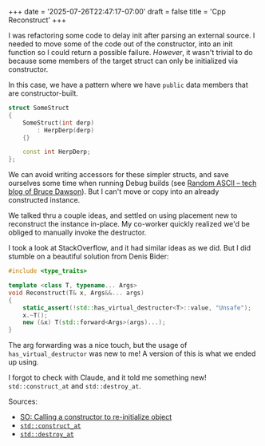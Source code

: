 +++
date = '2025-07-26T22:47:17-07:00'
draft = false
title = 'Cpp Reconstruct'
+++

I was refactoring some code to delay init after parsing an external source. I needed to move some of the code out of the constructor, into an init function so I could return a possible failure. *However*, it wasn't trivial to do because some members of the target struct can only be initialized via constructor.

In this case, we have a pattern where we have `public` data members that are constructor-built.

```c++
struct SomeStruct
{
    SomeStruct(int derp)
        : HerpDerp(derp)
    {}

    const int HerpDerp;
};
```

We can avoid writing accessors for these simpler structs, and save ourselves some time when running Debug builds (see [Random ASCII – tech blog of Bruce Dawson](https://randomascii.wordpress.com/2011/07/22/visual-c-debug-buildsfast-checks-cause-5x-slowdowns/)). But I can't move or copy into an already constructed instance.

We talked thru a couple ideas, and settled on using placement new to reconstruct the instance in-place. My co-worker quickly realized we'd be obliged to manually invoke the destructor.

I took a look at StackOverflow, and it had similar ideas as we did. But I did stumble on a beautiful solution from Denis Bider:


```c++
#include <type_traits>

template <class T, typename... Args>
void Reconstruct(T& x, Args&&... args)
{
    static_assert(!std::has_virtual_destructor<T>::value, "Unsafe"); 
    x.~T();
    new (&x) T(std::forward<Args>(args)...);
}
```

The arg forwarding was a nice touch, but the usage of `has_virtual_destructor` was new to me! A version of this is what we ended up using.

I forgot to check with Claude, and it told me something new! `std::construct_at` and `std::destroy_at`. 

Sources:
* [SO: Calling a constructor to re-initialize object](https://stackoverflow.com/a/30460031)
* [`std::construct_at`](https://en.cppreference.com/w/cpp/memory/construct_at.html)
* [`std::destroy_at`](https://en.cppreference.com/w/cpp/memory/destroy_at.html)
